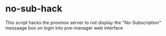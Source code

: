 # no-sub-hack
This script hacks the proxmox server to not display the "No-Subscription" messaage box on login into pve-manager web interface
